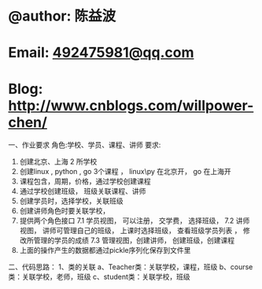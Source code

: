 # @author: 陈益波
# Email: 492475981@qq.com
# Blog: http://www.cnblogs.com/willpower-chen/

一、作业要求
角色:学校、学员、课程、讲师
要求:
1. 创建北京、上海 2 所学校
2. 创建linux , python , go 3个课程 ， linux\py 在北京开， go 在上海开
3. 课程包含，周期，价格，通过学校创建课程
4. 通过学校创建班级， 班级关联课程、讲师
5. 创建学员时，选择学校，关联班级
6. 创建讲师角色时要关联学校，
7. 提供两个角色接口
7.1 学员视图， 可以注册， 交学费， 选择班级，
7.2 讲师视图， 讲师可管理自己的班级， 上课时选择班级， 查看班级学员列表 ， 修改所管理的学员的成绩
7.3 管理视图，创建讲师， 创建班级，创建课程
8. 上面的操作产生的数据都通过pickle序列化保存到文件里

二、代码思路：
1、类的关联
a、Teacher类：关联学校，课程，班级
b、course类：关联学校，老师，班级
c、student类：关联学校，班级



